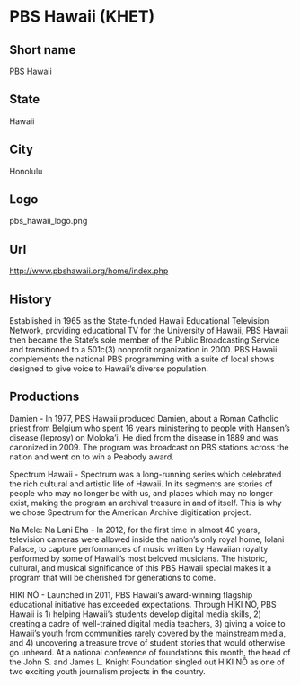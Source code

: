 # PBS Hawaii (KHET)

## Short name

PBS Hawaii

## State

Hawaii

## City

Honolulu

## Logo

pbs\_hawaii\_logo.png

## Url

http://www.pbshawaii.org/home/index.php

## History

Established in 1965 as the State-funded Hawaii Educational Television
Network, providing educational TV for the University of Hawaii, PBS Hawaii then
became the State’s sole member of the Public Broadcasting Service and transitioned
to a 501c(3) nonprofit organization in 2000. PBS Hawaii complements the national
PBS programming with a suite of local shows designed to give voice to Hawaii’s
diverse population.


## Productions

Damien - In 1977, PBS Hawaii produced Damien, about a Roman Catholic
priest from Belgium who spent 16 years ministering to people with Hansen’s disease
(leprosy) on Moloka’i. He died from the disease in 1889 and was canonized in 2009.
The program was broadcast on PBS stations across the nation and went on to win
a Peabody award. 

Spectrum Hawaii - Spectrum was a long-running series which
celebrated the rich cultural and artistic life of Hawaii. In its segments are
stories of people who may no longer be with us, and places which may no longer
exist, making the program an archival treasure in and of itself. This is why we
chose Spectrum for the American Archive digitization project.

Na Mele: Na Lani
Eha - In 2012, for the first time in almost 40 years, television cameras were
allowed inside the nation’s only royal home, Iolani Palace, to capture
performances of music written by Hawaiian royalty performed by some of Hawaii’s
most beloved musicians. The historic, cultural, and musical significance of this
PBS Hawaii special makes it a program that will be cherished for generations to
come.

HIKI NŌ - Launched in 2011, PBS Hawaii’s award-winning flagship educational
initiative has exceeded expectations. Through HIKI NŌ, PBS Hawaii is 1) helping
Hawaii’s students develop digital media skills, 2) creating a cadre of well-trained
digital media teachers, 3) giving a voice to Hawaii’s youth from communities rarely
covered by the mainstream media, and 4) uncovering a treasure trove of student
stories that would otherwise go unheard. At a national conference of foundations
this month, the head of the John S. and James L. Knight Foundation singled out
HIKI NŌ as one of two exciting youth journalism projects in the country. 


